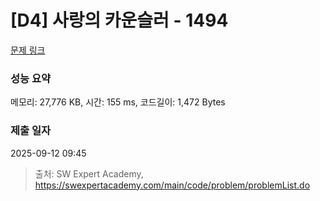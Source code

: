 # [D4] 사랑의 카운슬러 - 1494 

[문제 링크](https://swexpertacademy.com/main/code/problem/problemDetail.do?contestProbId=AV2b_WPaAEIBBASw) 

### 성능 요약

메모리: 27,776 KB, 시간: 155 ms, 코드길이: 1,472 Bytes

### 제출 일자

2025-09-12 09:45



> 출처: SW Expert Academy, https://swexpertacademy.com/main/code/problem/problemList.do